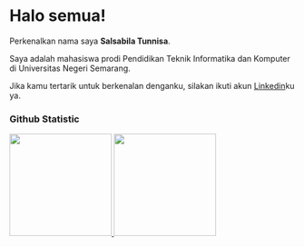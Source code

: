 # Halo semua! 

Perkenalkan nama saya **Salsabila Tunnisa**.<br>

Saya adalah mahasiswa prodi Pendidikan Teknik Informatika dan Komputer di Universitas Negeri Semarang. <br>

Jika kamu tertarik untuk berkenalan denganku, silakan ikuti akun [Linkedin](http://www.linkedin.com/in/salsabila-tunnisa)ku ya.

### Github Statistic
<p align="left">
<a href="https://github.com/sabil1212">
  <img height="180em" src="https://github-readme-stats-eight-theta.vercel.app/api?username=sabil1212&show_icons=true&theme=algolia&include_all_commits=true&count_private=true"/>
  <img height="180em" src="https://github-readme-stats-eight-theta.vercel.app/api/top-langs/?username=sabil1212&layout=compact&theme=algolia"/>
</a>
</p>
